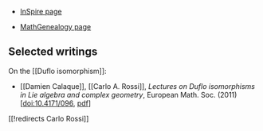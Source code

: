 
* [InSpire page](https://inspirehep.net/authors/1064914)

* [MathGenealogy page](https://www.genealogy.math.ndsu.nodak.edu/id.php?id=209798)

## Selected writings

On the [[Duflo isomorphism]]:

* [[Damien Calaque]], [[Carlo A. Rossi]], _Lectures on Duflo isomorphisms in Lie algebra and complex geometry_, European Math. Soc. (2011) &lbrack;[doi:10.4171/096](https://doi.org/10.4171/096), [pdf](https://imag.umontpellier.fr/~calaque/lecturenotes-LecturesDufloETH)&rbrack;

[[!redirects Carlo Rossi]]
